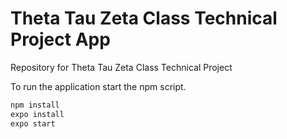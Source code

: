 # Theta Tau Zeta Class Technical Project App

Repository for Theta Tau Zeta Class Technical Project

To run the application start the npm script.

```bash
npm install
expo install
expo start
```

